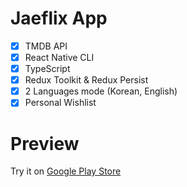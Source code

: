 # Jaeflix App
 - [x] TMDB API
 - [x] React Native CLI
 - [x] TypeScript
 - [x] Redux Toolkit & Redux Persist
 - [x] 2 Languages mode (Korean, English)
 - [x] Personal Wishlist

# Preview
Try it on [Google Play Store](https://play.google.com/store/apps/details?id=com.Jaeflix)
